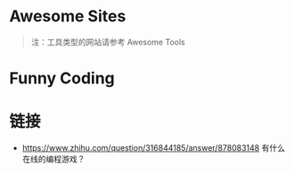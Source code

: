 # Awesome Sites 

> 注：工具类型的网站请参考 Awesome Tools

# Funny Coding 

# 链接

- https://www.zhihu.com/question/316844185/answer/878083148 有什么在线的编程游戏？